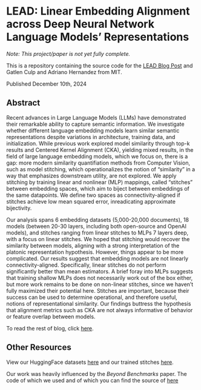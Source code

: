 # LEAD: Linear Embedding Alignment across Deep Neural Network Language Models’ Representations

_Note: This project/paper is not yet fully complete._

This is a repository containing the source code for the [LEAD Blog Post](https://gatlenculp.github.io/embedding_translation/) and Gatlen Culp and Adriano Hernandez from MIT.

Published December 10th, 2024

## Abstract

Recent advances in Large Language Models (LLMs) have demonstrated their remarkable ability to capture semantic information. We investigate whether different language embedding models learn similar semantic representations despite variations in architecture, training data, and initialization. While previous work explored model similarity through top-k results and Centered Kernel Alignment (CKA), yielding mixed results, in the field of large language embedding models, which we focus on, there is a gap: more modern similarity quantifiation methods from Computer Vision, such as model stitching, which operationalizes the notion of “similarity” in a way that emphasizes downstream utility, are not explored. We apply stitching by training linear and nonlinear (MLP) mappings, called “stitches” between embedding spaces, which aim to biject between embeddings of the same datapoints. We define two spaces as connectivity-aligned if stitches achieve low mean squared error, inreadicating approximate bijectivity.

Our analysis spans 6 embedding datasets (5,000-20,000 documents), 18 models (between 20-30 layers, including both open-source and OpenAI models), and stitches ranging from linear stitches to MLPs 7 layers deep, with a focus on linear stitches. We hoped that stitching would recover the similarity between models, aligning with a strong interpretation of the platonic representation hypothesis. However, things appear to be more complicated. Our results suggest that embedding models are not linearly connectivity-aligned. Specifically, linear stitches do not perform significantly better than mean estimators. A brief foray into MLPs suggests that training shallow MLPs does not necessarily work out of the box either, but more work remains to be done on non-linear stitches, since we haven’t fully maximized their potential here. Stitches are important, because their success can be used to determine operational, and therefore useful, notions of representational similarity. Our findings buttress the hypothesis that alignment metrics such as CKA are not always informative of behavior or feature overlap between models.

To read the rest of blog, click [here](https://gatlenculp.github.io/embedding_translation/).

## Other Resources

View our HuggingFace datasets [here](https://huggingface.co/datasets/GatlenCulp/LEAD-Embeddings) and our trained stitches [here](https://huggingface.co/GatlenCulp/LEAD-Stitch-Models).

Our work was heavily influenced by the _Beyond Benchmarks_ paper. The code of which we used and of which you can find the source of [here](https://github.com/casparil/embedding-model-similarity)